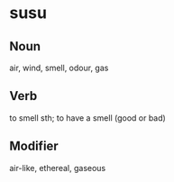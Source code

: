susu
===

Noun
---

air, wind, smell, odour, gas

Verb
---

to smell sth; to have a smell (good or bad)

Modifier
---

air-like, ethereal, gaseous